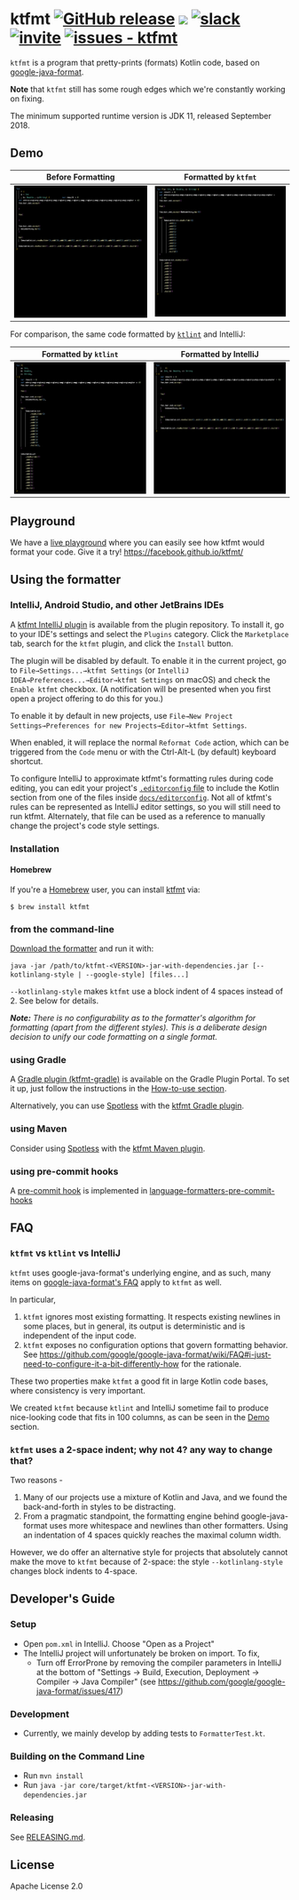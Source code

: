 # ktfmt [![GitHub release](https://img.shields.io/github/release/facebook/ktfmt?sort=semver)](https://github.com/facebook/ktfmt/releases/)   [![](https://github.com/facebook/ktfmt/workflows/Build%20and%20Test/badge.svg)](https://github.com/facebook/ktfmt/actions/workflows/build_and_test.yml "GitHub Actions workflow status")   [![slack](https://img.shields.io/badge/Slack-ktfmt-purple.svg?logo=slack)](https://slack-chats.kotlinlang.org/c/ktfmt)   [![invite](https://img.shields.io/badge/Request%20a%20Slack%20invite-8A2BE2)](https://surveys.jetbrains.com/s3/kotlin-slack-sign-up)   [![issues - ktfmt](https://img.shields.io/github/issues/facebook/ktfmt)](https://github.com/facebook/ktfmt/issues)

`ktfmt` is a program that pretty-prints (formats) Kotlin code, based on [google-java-format](https://github.com/google/google-java-format).

**Note** that `ktfmt` still has some rough edges which we're constantly working on fixing.

The minimum supported runtime version is JDK 11, released September 2018.

## Demo

|Before Formatting| Formatted by `ktfmt`|
| ---- | ---- |
| ![Original](docs/images/before.png) | ![ktfmt](docs/images/ktfmt.png) |

For comparison, the same code formatted by [`ktlint`](https://github.com/pinterest/ktlint) and IntelliJ:

| Formatted by `ktlint`|Formatted by IntelliJ|
| ------ | --------|
| ![ktlint](docs/images/ktlint.png) | ![IntelliJ](docs/images/intellij.png) |

## Playground

We have a [live playground](https://facebook.github.io/ktfmt/) where you can easily see how ktfmt would format your code.
Give it a try! https://facebook.github.io/ktfmt/

## Using the formatter

### IntelliJ, Android Studio, and other JetBrains IDEs

A
[ktfmt IntelliJ plugin](https://plugins.jetbrains.com/plugin/14912-ktfmt)
is available from the plugin repository. To install it, go to your IDE's
settings and select the `Plugins` category. Click the `Marketplace` tab, search
for the `ktfmt` plugin, and click the `Install` button.

The plugin will be disabled by default. To enable it in the current project, go
to `File→Settings...→ktfmt Settings` (or `IntelliJ
IDEA→Preferences...→Editor→ktfmt Settings` on macOS) and
check the `Enable ktfmt` checkbox. (A notification will be
presented when you first open a project offering to do this for you.)

To enable it by default in new projects, use `File→New Project Settings→Preferences for new Projects→Editor→ktfmt Settings`.

When enabled, it will replace the normal `Reformat Code` action, which can be
triggered from the `Code` menu or with the Ctrl-Alt-L (by default) keyboard
shortcut.

To configure IntelliJ to approximate ktfmt's formatting rules during code editing,
you can edit your project's
[`.editorconfig` file](https://www.jetbrains.com/help/idea/configuring-code-style.html#editorconfig)
to include the Kotlin section from one of the files inside
[`docs/editorconfig`](docs/editorconfig).
Not all of ktfmt's rules can be represented as IntelliJ editor settings, so you will still
need to run ktfmt. Alternately, that file can be used as a reference to manually change
the project's code style settings.

### Installation

#### Homebrew

If you're a [Homebrew](https://brew.sh) user, you can install [ktfmt](https://formulae.brew.sh/formula/ktfmt) via:

```
$ brew install ktfmt
```

### from the command-line

[Download the formatter](https://github.com/facebook/ktfmt/releases)
and run it with:

```
java -jar /path/to/ktfmt-<VERSION>-jar-with-dependencies.jar [--kotlinlang-style | --google-style] [files...]
```

`--kotlinlang-style` makes `ktfmt` use a block indent of 4 spaces instead of 2. See below for details.

***Note:***
*There is no configurability as to the formatter's algorithm for formatting (apart from the
different styles). This is a deliberate design decision to unify our code formatting on a single
format.*

### using Gradle

A [Gradle plugin (ktfmt-gradle)](https://github.com/cortinico/ktfmt-gradle) is available on the Gradle Plugin Portal. To set it up, just follow the instructions in the [How-to-use section](https://github.com/cortinico/ktfmt-gradle#how-to-use-).

Alternatively, you can use [Spotless](https://github.com/diffplug/spotless) with the [ktfmt Gradle plugin](https://github.com/diffplug/spotless/tree/main/plugin-gradle#ktfmt).

### using Maven

Consider using [Spotless](https://github.com/diffplug/spotless) with the [ktfmt Maven plugin](https://github.com/diffplug/spotless/tree/main/plugin-maven#ktfmt).

### using pre-commit hooks

A [pre-commit hook](https://pre-commit.com/hooks.html) is implemented in [language-formatters-pre-commit-hooks](https://github.com/macisamuele/language-formatters-pre-commit-hooks)

## FAQ

### `ktfmt` vs `ktlint` vs IntelliJ

`ktfmt` uses google-java-format's underlying engine, and as such, many items on [google-java-format's FAQ](https://github.com/google/google-java-format/wiki/FAQ) apply to `ktfmt` as well.

In particular,
1. `ktfmt` ignores most existing formatting. It respects existing newlines in some places, but in general, its output is deterministic and is independent of the input code.
2. `ktfmt` exposes no configuration options that govern formatting behavior. See https://github.com/google/google-java-format/wiki/FAQ#i-just-need-to-configure-it-a-bit-differently-how for the rationale.

These two properties make `ktfmt` a good fit in large Kotlin code bases, where consistency is very important.

We created `ktfmt` because `ktlint` and IntelliJ sometime fail to produce nice-looking code that fits in 100 columns, as can be seen in the [Demo](README.md#Demo) section.

### `ktfmt` uses a 2-space indent; why not 4? any way to change that?

Two reasons -
1. Many of our projects use a mixture of Kotlin and Java, and we found the back-and-forth in styles to be distracting.
2. From a pragmatic standpoint, the formatting engine behind google-java-format uses more whitespace and newlines than other formatters. Using an indentation of 4 spaces quickly reaches the maximal column width.

However, we do offer an alternative style for projects that absolutely cannot make the move to `ktfmt` because of 2-space: the style `--kotlinlang-style` changes block indents to 4-space.

## Developer's Guide

### Setup

* Open `pom.xml` in IntelliJ. Choose "Open as a Project"
* The IntelliJ project will unfortunately be broken on import. To fix,
    * Turn off ErrorProne by removing the compiler parameters in IntelliJ at the bottom of "Settings -> Build, Execution, Deployment -> Compiler -> Java Compiler" (see https://github.com/google/google-java-format/issues/417)

### Development

* Currently, we mainly develop by adding tests to `FormatterTest.kt`.

### Building on the Command Line

* Run `mvn install`
* Run `java -jar core/target/ktfmt-<VERSION>-jar-with-dependencies.jar`

### Releasing

See [RELEASING.md](RELEASING.md).

## License

Apache License 2.0
